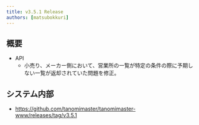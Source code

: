 ```yaml
---
title: v3.5.1 Release
authors: [matsubokkuri]
---
```


<!-- truncate -->

## 概要

- API
  - 小売り、メーカー側において、営業所の一覧が特定の条件の際に予期しない一覧が返却されていた問題を修正。

## システム内部

- https://github.com/tanomimaster/tanomimaster-www/releases/tag/v3.5.1

